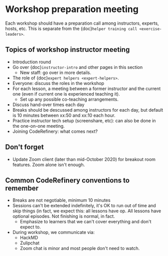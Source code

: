 # Workshop preparation meeting

Each workshop should have a preparation call among instructors,
experts, hosts, etc.  This is separate from the {doc}`helper training
call <exercise-leaders>`.



## Topics of workshop instructor meeting

- Introduction round
- Go over {doc}`instructor-intro` and other pages in this section
  - New staff: go over in more details.
- The role of {doc}`expert helpers <expert-helpers>`.
- Everyone: discuss the roles in the workshop
- For each lesson, a meeting between a former instructor and the
  current one (even if current one is experienced teaching it).
  - Set up any possible co-teaching arrangements.
- Discuss hand-over times each day
- Breaks should be descussed among instructors for each day, but
  default is 10 minutes between xx:50 and xx:10 each hour.
- Practice instructor tech setup (screenshare, etc): can also be done
  in the one-on-one meeting.
- Joining CodeRefinery: what comes next?



## Don't forget

- Update Zoom client (later than mid-October 2020) for breakout room
  features.  Zoom alone isn't enough.



## Common CodeRefinery conventions to remember

- Breaks are not negotiable, minimum 10 minutes
- Sessions can't be extended indefinitely, it's OK to run out of time
  and skip things (in fact, we expect this: all lessons have op.  All
  lessons have optional episodes.  Not finishing is normal, in fact.
  - Emphasize to learners that we can't cover everything and don't
    expect to.
- During workshop, we communicate via:
  - HackMD
  - Zulipchat
  - Zoom chat is minor and most people don't need to watch.
